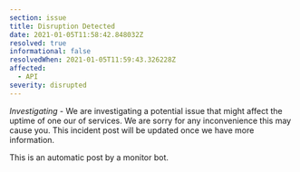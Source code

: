 ```yaml
---
section: issue
title: Disruption Detected
date: 2021-01-05T11:58:42.848032Z
resolved: true
informational: false
resolvedWhen: 2021-01-05T11:59:43.326228Z
affected:
  - API
severity: disrupted
---
```

*Investigating* - We are investigating a potential issue that might affect the uptime of one our of services. We are sorry for any inconvenience this may cause you. This incident post will be updated once we have more information.

This is an automatic post by a monitor bot.
        